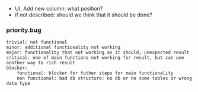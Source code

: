 - UI, Add new column: what position? 
- if not described: should we think that it should be done?


### priority.bug
    trivial: not functional
    minor: additional functionality not working
    major: functionality that not working as it should, unexpected result
    critical: one of main functions not working for result, but can use another way to rich result
    blocker: 
        functional: blocker for futher steps for main functionality
        non functional: bad db structure: no db or no some tables or wrong data type